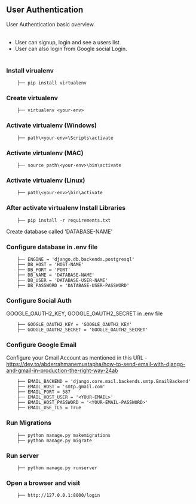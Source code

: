 ## User Authentication
User Authentication basic overview.
<br><br>
- User can signup, login and see a users list.
- User can also login from Google social Login.
<br><br>

### Install virualenv
```
    ├── pip install virtualenv
```

### Create virtualenv
```
    ├── virtualenv <your-env>
```

### Activate virtualenv (Windows)
```
    ├── path\<your-env>\Scripts\activate
```

### Activate virtualenv (MAC)
```
    ├── source path\<your-env>\bin\activate
```

### Activate virtualenv (Linux)
```
    ├── path\<your-env>\bin\activate
```

### After activate virtualenv Install Libraries
```
    ├── pip install -r requirements.txt
```


Create database called 'DATABASE-NAME'

### Configure database in .env file
```
    ├── ENGINE = 'django.db.backends.postgresql'
    ├── DB_HOST = 'HOST-NAME'
    ├── DB_PORT = 'PORT'
    ├── DB_NAME = 'DATABASE-NAME'
    ├── DB_USER = 'DATABASE-USER-NAME'
    ├── DB_PASSWORD = 'DATABASE-USER-PASSWORD'
```

### Configure Social Auth
GOOGLE_OAUTH2_KEY, GOOGLE_OAUTH2_SECRET in .env file
```
    ├── GOOGLE_OAUTH2_KEY = 'GOOGLE_OAUTH2_KEY'
    ├── GOOGLE_OAUTH2_SECRET = 'GOOGLE_OAUTH2_SECRET'
```

### Configure Google Email
Configure your Gmail Account as mentioned in this URL - https://dev.to/abderrahmanemustapha/how-to-send-email-with-django-and-gmail-in-production-the-right-way-24ab
```
    ├── EMAIL_BACKEND = 'django.core.mail.backends.smtp.EmailBackend'
    ├── EMAIL_HOST = 'smtp.gmail.com'
    ├── EMAIL_PORT = 587
    ├── EMAIL_HOST_USER = '<YOUR-EMAIL>'
    ├── EMAIL_HOST_PASSWORD = '<YOUR-EMAIL-PASSWORD>'
    ├── EMAIL_USE_TLS = True
```

### Run Migrations
```
    ├── python manage.py makemigrations
    ├── python manage.py migrate
```

### Run server
```
    ├── python manage.py runserver
```

### Open a browser and visit
```
    ├── http://127.0.0.1:8000/login
```
